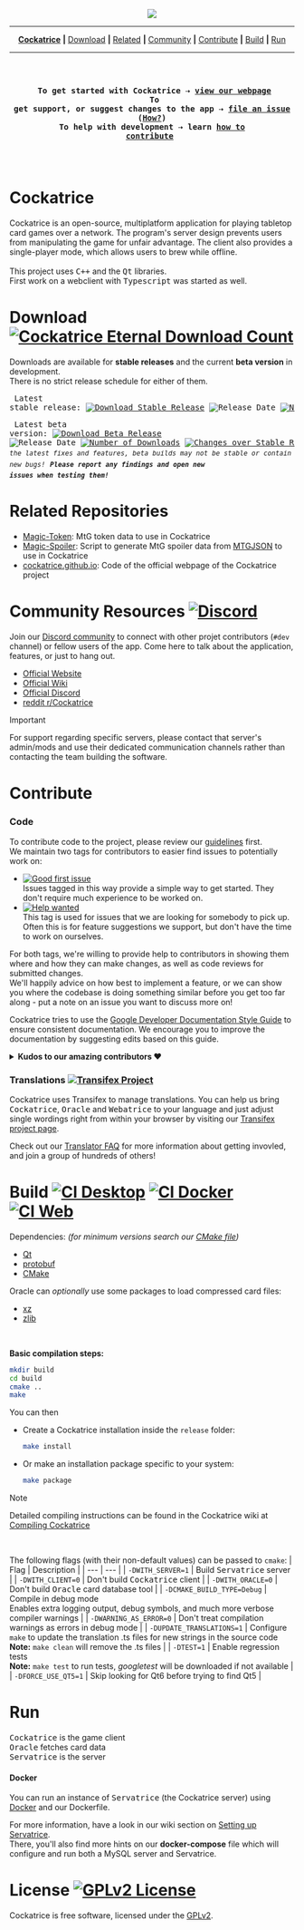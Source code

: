<p align='center'><img src=https://cloud.githubusercontent.com/assets/9874850/7516775/b00b8e36-f4d1-11e4-8da4-3df294d01f86.png></p>

---

<p align='center'>
   <a href="#cockatrice"><b>Cockatrice</b></a> <b>|</b>
   <a href="#download-">Download</a> <b>|</b>
   <a href="#related-repositories">Related</a> <b>|</b>
   <a href="#community-resources-">Community</a> <b>|</b>
   <a href="#contribute">Contribute</a> <b>|</b>
   <a href="#build--">Build</a> <b>|</b>
   <a href="#run">Run</a>
</p>

---

<br><pre><p align='center'>
<b>To get started with Cockatrice &#8674; [view our webpage](https://cockatrice.github.io/)</b><br>
<b>To get support, or suggest changes to the app &#8674; [file an issue](https://github.com/Cockatrice/Cockatrice/issues) ([How?](https://github.com/Cockatrice/Cockatrice/wiki/How-to-Create-a-GitHub-Ticket-Regarding-Cockatrice))</b>
<b>To help with development &#8674; learn [how to contribute](#contribute-)</b>
</pre><p><br>


# Cockatrice

Cockatrice is an open-source, multiplatform application for playing tabletop card games over a network. The program's server design prevents users from manipulating the game for unfair advantage. The client also provides a single-player mode, which allows users to brew while offline.<br><br>
This project uses <kbd>C++</kbd> and the <kbd>Qt</kbd> libraries.<br>
First work on a webclient with <kbd>Typescript</kbd> was started as well.<br>


# Download [![Cockatrice Eternal Download Count](https://img.shields.io/github/downloads/cockatrice/cockatrice/total.svg)](https://tooomm.github.io/github-release-stats/?username=Cockatrice&repository=Cockatrice&search=0)

Downloads are available for **stable releases** and the current **beta version** in development.  
There is no strict release schedule for either of them.
<br><pre>
Latest <kbd>stable</kbd> release:
[![Download Stable Release](https://img.shields.io/github/release/cockatrice/cockatrice.svg?label=version&colorB=0d7ebf "Download Latest Stable Release")](https://github.com/cockatrice/cockatrice/releases/latest) ![](https://img.shields.io/github/release-date/Cockatrice/Cockatrice.svg?label=released&colorB=0d7ebf "Release Date") [![](https://img.shields.io/github/downloads/cockatrice/cockatrice/latest/total.svg?label=downloads&colorB=0d7ebf "Number of Downloads")](https://tooomm.github.io/github-release-stats/?username=Cockatrice&repository=Cockatrice&search=0)
</pre><pre>
Latest <kbd>beta</kbd> version:
[![Download Beta Release](https://img.shields.io/github/release/cockatrice/cockatrice/all.svg?label=version&colorB=f37f40 "Download Latest Beta Release")](https://github.com/cockatrice/cockatrice/releases) ![](https://img.shields.io/github/release-date-pre/Cockatrice/Cockatrice.svg?label=released&colorB=f37f40 "Release Date") [![](https://img.shields.io/github/downloads-pre/cockatrice/cockatrice/latest/total.svg?label=downloads&colorB=f37f40 "Number of Downloads")](https://tooomm.github.io/github-release-stats/?username=Cockatrice&repository=Cockatrice&search=0) [![](https://img.shields.io/github/commits-since/Cockatrice/Cockatrice/latest.svg?label=changes&colorB=f37f40 "Changes over Stable Release")](https://github.com/Cockatrice/Cockatrice/pulls?q=is%3Apr+is%3Aclosed)
<sub><i>While incorporating the latest fixes and features, beta builds may not be stable or contain new bugs!</i></sub>
<sub><b><i>Please report any findings and open new issues when testing them!</i></b></sub>
</pre>

# Related Repositories

- [Magic-Token](https://github.com/Cockatrice/Magic-Token): MtG token data to use in Cockatrice
- [Magic-Spoiler](https://github.com/Cockatrice/Magic-Spoiler): Script to generate MtG spoiler data from [MTGJSON](https://github.com/mtgjson/mtgjson) to use in Cockatrice
- [cockatrice.github.io](https://github.com/Cockatrice/cockatrice.github.io): Code of the official webpage of the Cockatrice project


# Community Resources [![Discord](https://img.shields.io/discord/314987288398659595?label=Discord&logo=discord&logoColor=white)](https://discord.gg/3Z9yzmA)

Join our [Discord community](https://discord.gg/3Z9yzmA) to connect with other projet contributors (`#dev` channel) or fellow users of the app. Come here to talk about the application, features, or just to hang out.
- [Official Website](https://cockatrice.github.io)
- [Official Wiki](https://github.com/Cockatrice/Cockatrice/wiki)
- [Official Discord](https://discord.gg/3Z9yzmA)
- [reddit r/Cockatrice](https://reddit.com/r/cockatrice)

>[!IMPORTANT]
>For support regarding specific servers, please contact that server's admin/mods and use their dedicated communication channels rather than contacting the team building the software.


# Contribute

### Code

To contribute code to the project, please review our [guidelines](https://github.com/Cockatrice/Cockatrice/blob/master/.github/CONTRIBUTING.md) first.<br>
We maintain two tags for contributors to easier find issues to potentially work on:
- [![Good first issue](https://img.shields.io/github/issues/cockatrice/cockatrice/Good%20First%20Issue)](https://github.com/Cockatrice/Cockatrice/issues?utf8=%E2%9C%93&q=is%3Aopen%20is%3Aissue%20label%3A%22Good%20first%20issue%22%20)<br>
Issues tagged in this way provide a simple way to get started. They don't require much experience to be worked on.
- [![Help wanted](https://img.shields.io/github/issues/cockatrice/cockatrice/Help%20Wanted)](https://github.com/Cockatrice/Cockatrice/issues?utf8=%E2%9C%93&q=is%3Aopen%20is%3Aissue%20label%3A%22Help%20Wanted%22%20)<br>
This tag is used for issues that we are looking for somebody to pick up. Often this is for feature suggestions we support, but don't have the time to work on ourselves.

For both tags, we're willing to provide help to contributors in showing them where and how they can make changes, as well as code reviews for submitted changes.<br>
We'll happily advice on how best to implement a feature, or we can show you where the codebase is doing something similar before you get too far along - put a note on an issue you want to discuss more on!

Cockatrice tries to use the [Google Developer Documentation Style Guide](https://developers.google.com/style/) to ensure consistent documentation. We encourage you to improve the documentation by suggesting edits based on this guide.

<details>
<summary><b>Kudos to our amazing contributors ❤️</b></summary>
<br>
   <a href="https://github.com/Cockatrice/Cockatrice/graphs/contributors">
      <img src="https://contrib.rocks/image?repo=Cockatrice/Cockatrice" />
   </a><br>
   <sub><i>Made with <a href="https://contrib.rocks">contrib.rocks</a></i></sub>
</details>

### Translations [![Transifex Project](https://img.shields.io/badge/translate-on%20transifex-brightgreen)](https://transifex.com/cockatrice/cockatrice/)

Cockatrice uses Transifex to manage translations. You can help us bring <kbd>Cockatrice</kbd>, <kbd>Oracle</kbd> and <kbd>Webatrice</kbd> to your language and just adjust single wordings right from within your browser by visiting our [Transifex project page](https://transifex.com/cockatrice/cockatrice/).<br>

Check out our [Translator FAQ](https://github.com/Cockatrice/Cockatrice/wiki/Translation-FAQ) for more information about getting invovled, and join a group of hundreds of others!<br>


# Build [![CI Desktop](https://github.com/Cockatrice/Cockatrice/actions/workflows/desktop-build.yml/badge.svg?branch=master&event=push)](https://github.com/Cockatrice/Cockatrice/actions/workflows/desktop-build.yml?query=branch%3Amaster+event%3Apush) [![CI Docker](https://github.com/Cockatrice/Cockatrice/actions/workflows/docker-release.yml/badge.svg?branch=master&event=push)](https://github.com/Cockatrice/Cockatrice/actions/workflows/docker-release.yml?query=branch%3Amaster+event%3Apush) [![CI Web](https://github.com/Cockatrice/Cockatrice/actions/workflows/web-build.yml/badge.svg?branch=master&event=push)](https://github.com/Cockatrice/Cockatrice/actions/workflows/web-build.yml?query=branch%3Amaster+event%3Apush)

Dependencies: *(for minimum versions search our [CMake file](https://github.com/Cockatrice/Cockatrice/blob/master/CMakeLists.txt))*
- [Qt](https://www.qt.io/developers/)
- [protobuf](https://github.com/protocolbuffers/protobuf)
- [CMake](https://www.cmake.org/)

Oracle can *optionally* use some packages to load compressed card files:
- [xz](https://tukaani.org/xz/)
- [zlib](https://www.zlib.net/)

<br>

**Basic compilation steps:**
```bash
mkdir build
cd build
cmake ..
make
```

You can then
 - Create a Cockatrice installation inside the `release` folder:
    ```bash
    make install
    ```
 - Or make an installation package specific to your system:
    ```bash
    make package
    ```

>[!NOTE]
>Detailed compiling instructions can be found in the Cockatrice wiki at [Compiling Cockatrice](https://github.com/Cockatrice/Cockatrice/wiki/Compiling-Cockatrice)

<br>

The following flags (with their non-default values) can be passed to `cmake`:
| Flag | Description |
| --- | --- |
| `-DWITH_SERVER=1` | Build <kbd>Servatrice</kbd> server |
| `-DWITH_CLIENT=0` | Don't build <kbd>Cockatrice</kbd> client |
| `-DWITH_ORACLE=0` | Don't build <kbd>Oracle</kbd> card database tool |
| `-DCMAKE_BUILD_TYPE=Debug` | Compile in debug mode<br> Enables extra logging output, debug symbols, and much more verbose compiler warnings |
| `-DWARNING_AS_ERROR=0` | Don't treat compilation warnings as errors in debug mode |
| `-DUPDATE_TRANSLATIONS=1` |  Configure `make` to update the translation .ts files for new strings in the source code<br> **Note:** `make clean` will remove the .ts files |
| `-DTEST=1` | Enable regression tests<br> **Note:** `make test` to run tests, *googletest* will be downloaded if not available |
| `-DFORCE_USE_QT5=1` | Skip looking for Qt6 before trying to find Qt5 |


# Run

<kbd>Cockatrice</kbd> is the game client<br>
<kbd>Oracle</kbd> fetches card data<br>
<kbd>Servatrice</kbd> is the server<br>

#### Docker

You can run an instance of <kbd>Servatrice</kbd> (the Cockatrice server) using [Docker](https://www.docker.com/resources/what-container/) and our Dockerfile.<br>

For more information, have a look in our wiki section on [Setting up Servatrice](https://github.com/Cockatrice/Cockatrice/wiki/Setting-up-Servatrice#using-docker).<br>
There, you'll also find more hints on our **docker-compose** file which will configure and run both a MySQL server and Servatrice.


# License [![GPLv2 License](https://img.shields.io/github/license/Cockatrice/Cockatrice.svg)](https://github.com/Cockatrice/Cockatrice/blob/master/LICENSE)

Cockatrice is free software, licensed under the [GPLv2](https://github.com/Cockatrice/Cockatrice/blob/master/LICENSE).
